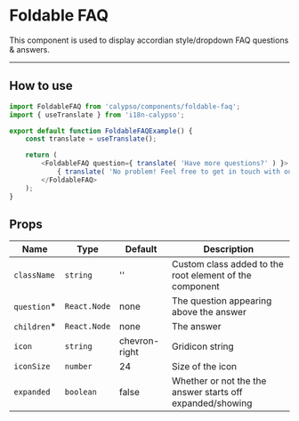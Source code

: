 # Foldable FAQ

This component is used to display accordian style/dropdown FAQ questions & answers.

---

## How to use

```js
import FoldableFAQ from 'calypso/components/foldable-faq';
import { useTranslate } from 'i18n-calypso';

export default function FoldableFAQExample() {
	const translate = useTranslate();

	return (
		<FoldableFAQ question={ translate( 'Have more questions?' ) }>
			{ translate( 'No problem! Feel free to get in touch with our Happiness Engineers.' ) }
		</FoldableFAQ>
	);
}
```

## Props

| Name         | Type         | Default       | Description                                               |
| ------------ | ------------ | ------------- | --------------------------------------------------------- |
| `className`  | `string`     | ''            | Custom class added to the root element of the component   |
| `question`\* | `React.Node` | none          | The question appearing above the answer                   |
| `children`\* | `React.Node` | none          | The answer                                                |
| `icon`       | `string`     | chevron-right | Gridicon string                                           |
| `iconSize`   | `number`     | 24            | Size of the icon                                          |
| `expanded`   | `boolean`    | false         | Whether or not the the answer starts off expanded/showing |
